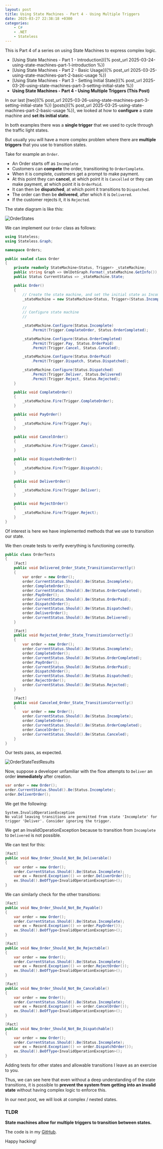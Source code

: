 ```yaml
---
layout: post
title: Using State Machines - Part 4 - Using Multiple Triggers
date: 2025-03-27 22:38:18 +0300
categories:
    - C#
    - .NET
    - Stateless
---
```

This is Part 4 of a series on using State Machines to express complex logic.

- [Using State Machines - Part 1 - Introduction]({% post_url 2025-03-24-using-state-machines-part-1-introduction %})
- [Using State Machines - Part 2 - Basic Usage]({% post_url 2025-03-25-using-state-machines-part-2-basic-usage %})
- [Using State Machines - Part 3 - Setting Initial State]({% post_url 2025-03-26-using-state-machines-part-3-setting-initial-state %})
- **Using State Machines - Part 4 - Using Multiple Triggers (This Post)**

In our last [two]({% post_url 2025-03-26-using-state-machines-part-3-setting-initial-state %}) [posts]({% post_url 2025-03-25-using-state-machines-part-2-basic-usage %}), we looked at how to **configure** a state machine and **set its initial state**.

In both examples there was a **single trigger** that we used to cycle through the traffic light states.

But usually you will have a more complex problem where there are **multiple triggers** that you use to transition states.

Take for example an `Order`.

- An Order starts off as `Incomplete`
- Customers can **compete** the order, transitioning to `OrderComplete`.
- When it is complete, customers get a prompt to make payment.
- At this point they can **cancel**, at which point it is `Cancelled` or they can make payment, at which point it is `OrderPaid`.
- It can then be **dispatched**, at which point it transitions to `Dispatched`.
- The order can then be **delivered**, after which it is `Delivered`.
- If the customer rejects it, it is `Rejected`.

The state diagram is like this:

![OrderStates](../images/2025/03/OrderStates.png)

We can implement our `Order` class as follows:

```c#
using Stateless;
using Stateless.Graph;

namespace Orders;

public sealed class Order
{
    private readonly StateMachine<Status, Trigger> _stateMachine;
    public string Graph => UmlDotGraph.Format(_stateMachine.GetInfo());
    public Status CurrentStatus => _stateMachine.State;

    public Order()
    {
        // Create the state machine, and set the initial state as Incomplete
        _stateMachine = new StateMachine<Status, Trigger>(Status.Incomplete);

        //
        // Configure state machine
        //

        _stateMachine.Configure(Status.Incomplete)
            .Permit(Trigger.CompleteOrder, Status.OrderCompleted);

        _stateMachine.Configure(Status.OrderCompleted)
            .Permit(Trigger.Pay, Status.OrderPaid)
            .Permit(Trigger.Cancel, Status.Canceled);

        _stateMachine.Configure(Status.OrderPaid)
            .Permit(Trigger.Dispatch, Status.Dispatched);

        _stateMachine.Configure(Status.Dispatched)
            .Permit(Trigger.Deliver, Status.Delivered)
            .Permit(Trigger.Reject, Status.Rejected);
    }

    public void CompleteOrder()
    {
        _stateMachine.Fire(Trigger.CompleteOrder);
    }

    public void PayOrder()
    {
        _stateMachine.Fire(Trigger.Pay);
    }

    public void CancelOrder()
    {
        _stateMachine.Fire(Trigger.Cancel);
    }

    public void DispatchedOrder()
    {
        _stateMachine.Fire(Trigger.Dispatch);
    }

    public void DeliverOrder()
    {
        _stateMachine.Fire(Trigger.Deliver);
    }

    public void RejectOrder()
    {
        _stateMachine.Fire(Trigger.Reject);
    }
}
```

Of interest is here we have implemented methods that we use to transition our state.

We then create tests to verify everything is functioning correctly.

```c#
public class OrderTests
{
    [Fact]
    public void Delivered_Order_State_TransitionsCorrectly()
    {
        var order = new Order();
        order.CurrentStatus.Should().Be(Status.Incomplete);
        order.CompleteOrder();
        order.CurrentStatus.Should().Be(Status.OrderCompleted);
        order.PayOrder();
        order.CurrentStatus.Should().Be(Status.OrderPaid);
        order.DispatchOrder();
        order.CurrentStatus.Should().Be(Status.Dispatched);
        order.DeliverOrder();
        order.CurrentStatus.Should().Be(Status.Delivered);
    }

    [Fact]
    public void Rejected_Order_State_TransitionsCorrectly()
    {
        var order = new Order();
        order.CurrentStatus.Should().Be(Status.Incomplete);
        order.CompleteOrder();
        order.CurrentStatus.Should().Be(Status.OrderCompleted);
        order.PayOrder();
        order.CurrentStatus.Should().Be(Status.OrderPaid);
        order.DispatchOrder();
        order.CurrentStatus.Should().Be(Status.Dispatched);
        order.RejectOrder();
        order.CurrentStatus.Should().Be(Status.Rejected);
    }

    [Fact]
    public void Canceled_Order_State_TransitionsCorrectly()
    {
        var order = new Order();
        order.CurrentStatus.Should().Be(Status.Incomplete);
        order.CompleteOrder();
        order.CurrentStatus.Should().Be(Status.OrderCompleted);
        order.CancelOrder();
        order.CurrentStatus.Should().Be(Status.Canceled);
    }
}
```

Our tests pass, as expected.

![OrderStateTestResults](../images/2025/03/OrderStateTestResults.png)

Now, suppose a developer unfamiliar with the flow attempts to `Deliver` an order **immediately** after creation.

```c#
var order = new Order();
order.CurrentStatus.Should().Be(Status.Incomplete);
order.DeliverOrder();
```

We get the following:

```plaintext
System.InvalidOperationException
No valid leaving transitions are permitted from state 'Incomplete' for trigger 'Deliver'. Consider ignoring the trigger.
```

We get an InvalidOperationException because to transition from `Incomplete` to `Delivered` is not possible.

We can test for this:

```c#
[Fact]
public void New_Order_Should_Not_Be_Deliverable()
{
    var order = new Order();
    order.CurrentStatus.Should().Be(Status.Incomplete);
    var ex = Record.Exception(() => order.DeliverOrder());
    ex.Should().BeOfType<InvalidOperationException>();
}
```

We can similarly check for the other transitions:

```c#
[Fact]
public void New_Order_Should_Not_Be_Payable()
{
    var order = new Order();
    order.CurrentStatus.Should().Be(Status.Incomplete);
    var ex = Record.Exception(() => order.PayOrder());
    ex.Should().BeOfType<InvalidOperationException>();
}

[Fact]
public void New_Order_Should_Not_Be_Rejectable()
{
    var order = new Order();
    order.CurrentStatus.Should().Be(Status.Incomplete);
    var ex = Record.Exception(() => order.RejectOrder());
    ex.Should().BeOfType<InvalidOperationException>();
}

[Fact]
public void New_Order_Should_Not_Be_Cancelable()
{
    var order = new Order();
    order.CurrentStatus.Should().Be(Status.Incomplete);
    var ex = Record.Exception(() => order.CancelOrder());
    ex.Should().BeOfType<InvalidOperationException>();
}

[Fact]
public void New_Order_Should_Not_Be_Dispatchable()
{
    var order = new Order();
    order.CurrentStatus.Should().Be(Status.Incomplete);
    var ex = Record.Exception(() => order.DispatchOrder());
    ex.Should().BeOfType<InvalidOperationException>();
}
```

Adding tests for other states and allowable transitions I leave as an exercise to you.

Thus, we can see here that even without a deep understanding of the state transitions, it is possible to **prevent the system from getting into an invalid state** without having complex logic to enforce this.

In our next post, we will look at complex / nested states.

### TLDR

**State machines allow for multiple triggers to transition between states.**

The code is in my [GitHub](https://github.com/conradakunga/BlogCode/tree/master/2025-03-27%20-%20State%20Machines%20Part%204).

Happy hacking!
